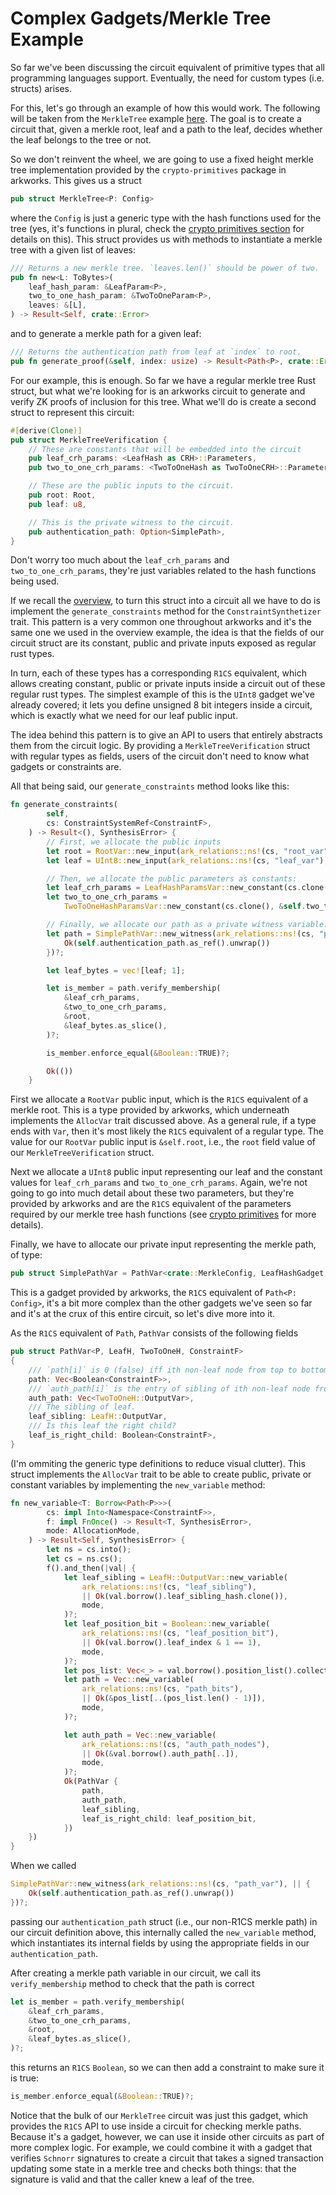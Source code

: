# Complex Gadgets/Merkle Tree Example

So far we've been discussing the circuit equivalent of primitive types that all programming languages support. Eventually, the need for custom types (i.e. structs) arises.

For this, let's go through an example of how this would work. The following will be taken from the `MerkleTree` example [here](https://github.com/Entropy1729/simpleworks/tree/main/examples/merkle-tree). The goal is to create a circuit that, given a merkle root, leaf and a path to the leaf, decides whether the leaf belongs to the tree or not.

So we don't reinvent the wheel, we are going to use a fixed height merkle tree implementation provided by the `crypto-primitives` package in arkworks. This gives us a struct 

```rust
pub struct MerkleTree<P: Config>
```

where the `Config` is just a generic type with the hash functions used for the tree (yes, it's functions in plural, check the [crypto primitives section](../crypto_primitives.md) for details on this). This struct provides us with methods to instantiate a merkle tree with 
a given list of leaves:

```rust
/// Returns a new merkle tree. `leaves.len()` should be power of two.
pub fn new<L: ToBytes>(
    leaf_hash_param: &LeafParam<P>,
    two_to_one_hash_param: &TwoToOneParam<P>,
    leaves: &[L],
) -> Result<Self, crate::Error>
```

and to generate a merkle path for a given leaf:

```rust
/// Returns the authentication path from leaf at `index` to root.
pub fn generate_proof(&self, index: usize) -> Result<Path<P>, crate::Error>
```

For our example, this is enough. So far we have a regular merkle tree Rust struct, but what we're looking for is an arkworks circuit to generate and verify ZK proofs of inclusion for this tree. What we'll do is create a second struct to represent this circuit:

```rust
#[derive(Clone)]
pub struct MerkleTreeVerification {
    // These are constants that will be embedded into the circuit
    pub leaf_crh_params: <LeafHash as CRH>::Parameters,
    pub two_to_one_crh_params: <TwoToOneHash as TwoToOneCRH>::Parameters,

    // These are the public inputs to the circuit.
    pub root: Root,
    pub leaf: u8,

    // This is the private witness to the circuit.
    pub authentication_path: Option<SimplePath>,
}
```

Don't worry too much about the `leaf_crh_params` and `two_to_one_crh_params`, they're just variables related to the hash functions being used.

If we recall the [overview](../overview.md#simple-circuit), to turn this struct into a circuit all we have to do is implement the `generate_constraints` method for the `ConstraintSynthetizer` trait. This pattern is a very common one throughout arkworks and it's the same one we used in the overview example, the idea is that the fields of our circuit struct are its constant, public and private inputs exposed as regular rust types.

In turn, each of these types has a corresponding `R1CS` equivalent, which allows creating constant, public or private inputs inside a circuit out of these regular rust types. The simplest example of this is the `UInt8` gadget we've already covered; it lets you define unsigned 8 bit integers inside a circuit, which is exactly what we need for our leaf public input.

The idea behind this pattern is to give an API to users that entirely abstracts them from the circuit logic. By providing a `MerkleTreeVerification` struct with regular types as fields, users of the circuit don't need to know what gadgets or constraints are.

All that being said, our `generate_constraints` method looks like this:

```rust
fn generate_constraints(
        self,
        cs: ConstraintSystemRef<ConstraintF>,
    ) -> Result<(), SynthesisError> {
        // First, we allocate the public inputs
        let root = RootVar::new_input(ark_relations::ns!(cs, "root_var"), || Ok(&self.root))?;
        let leaf = UInt8::new_input(ark_relations::ns!(cs, "leaf_var"), || Ok(&self.leaf))?;

        // Then, we allocate the public parameters as constants:
        let leaf_crh_params = LeafHashParamsVar::new_constant(cs.clone(), &self.leaf_crh_params)?;
        let two_to_one_crh_params =
            TwoToOneHashParamsVar::new_constant(cs.clone(), &self.two_to_one_crh_params)?;

        // Finally, we allocate our path as a private witness variable:
        let path = SimplePathVar::new_witness(ark_relations::ns!(cs, "path_var"), || {
            Ok(self.authentication_path.as_ref().unwrap())
        })?;

        let leaf_bytes = vec![leaf; 1];

        let is_member = path.verify_membership(
            &leaf_crh_params,
            &two_to_one_crh_params,
            &root,
            &leaf_bytes.as_slice(),
        )?;

        is_member.enforce_equal(&Boolean::TRUE)?;

        Ok(())
    }
```

First we allocate a `RootVar` public input, which is the `R1CS` equivalent of a merkle root. This is a type provided by arkworks, which underneath implements the `AllocVar` trait discussed above. As a general rule, if a type ends with `Var`, then it's most likely the `R1CS` equivalent of a regular type. The value for our `RootVar` public input is `&self.root`, i.e., the `root` field value of our `MerkleTreeVerification` struct.

Next we allocate a `UInt8` public input representing our leaf and the constant values for `leaf_crh_params` and `two_to_one_crh_params`. Again, we're not going to go into much detail about these two parameters, but they're provided by arkworks and are the `R1CS` equivalent of the parameters required by our merkle tree hash functions (see [crypto primitives](../crypto_primitives.md#pedersen-commitment) for more details).

Finally, we have to allocate our private input representing the merkle path, of type:
```rust 
pub struct SimplePathVar = PathVar<crate::MerkleConfig, LeafHashGadget, TwoToOneHashGadget, ConstraintF>
```
This is a gadget provided by arkworks, the `R1CS` equivalent of `Path<P: Config>`, it's a bit more complex than the other gadgets we've seen so far and it's at the crux of this entire circuit, so let's dive more into it.

As the `R1CS` equivalent of `Path`, `PathVar` consists of the following fields

```rust
pub struct PathVar<P, LeafH, TwoToOneH, ConstraintF>
{
    /// `path[i]` is 0 (false) iff ith non-leaf node from top to bottom is left.
    path: Vec<Boolean<ConstraintF>>,
    /// `auth_path[i]` is the entry of sibling of ith non-leaf node from top to bottom.
    auth_path: Vec<TwoToOneH::OutputVar>,
    /// The sibling of leaf.
    leaf_sibling: LeafH::OutputVar,
    /// Is this leaf the right child?
    leaf_is_right_child: Boolean<ConstraintF>,
}
```

(I'm ommiting the generic type definitions to reduce visual clutter). This struct implements the `AllocVar` trait to be able to create public, private or constant variables by implementing the `new_variable` method:

```rust
fn new_variable<T: Borrow<Path<P>>>(
        cs: impl Into<Namespace<ConstraintF>>,
        f: impl FnOnce() -> Result<T, SynthesisError>,
        mode: AllocationMode,
    ) -> Result<Self, SynthesisError> {
        let ns = cs.into();
        let cs = ns.cs();
        f().and_then(|val| {
            let leaf_sibling = LeafH::OutputVar::new_variable(
                ark_relations::ns!(cs, "leaf_sibling"),
                || Ok(val.borrow().leaf_sibling_hash.clone()),
                mode,
            )?;
            let leaf_position_bit = Boolean::new_variable(
                ark_relations::ns!(cs, "leaf_position_bit"),
                || Ok(val.borrow().leaf_index & 1 == 1),
                mode,
            )?;
            let pos_list: Vec<_> = val.borrow().position_list().collect();
            let path = Vec::new_variable(
                ark_relations::ns!(cs, "path_bits"),
                || Ok(&pos_list[..(pos_list.len() - 1)]),
                mode,
            )?;

            let auth_path = Vec::new_variable(
                ark_relations::ns!(cs, "auth_path_nodes"),
                || Ok(&val.borrow().auth_path[..]),
                mode,
            )?;
            Ok(PathVar {
                path,
                auth_path,
                leaf_sibling,
                leaf_is_right_child: leaf_position_bit,
            })
    })
}
```

When we called

```rust
SimplePathVar::new_witness(ark_relations::ns!(cs, "path_var"), || {
    Ok(self.authentication_path.as_ref().unwrap())
})?;
```

passing our `authentication_path` struct (i.e., our non-R1CS merkle path) in our circuit definition above, this internally called the `new_variable` method, which instantiates its internal fields by using the appropriate fields in our `authentication_path`.

After creating a merkle path variable in our circuit, we call its `verify_membership` method to check that the path is correct

```rust
let is_member = path.verify_membership(
    &leaf_crh_params,
    &two_to_one_crh_params,
    &root,
    &leaf_bytes.as_slice(),
)?;
```

this returns an `R1CS` `Boolean`, so we can then add a constraint to make sure it is true:

```rust
is_member.enforce_equal(&Boolean::TRUE)?;
```

Notice that the bulk of our `MerkleTree` circuit was just this gadget, which provides the `R1CS` API to use inside a circuit for checking merkle paths. Because it's a gadget, however, we can use it inside other circuits as part of more complex logic. For example, we could combine it with a gadget that verifies `Schnorr` signatures to create a circuit that takes a signed transaction updating some state in a merkle tree and checks both things: that the signature is valid and that the caller knew a leaf of the tree.
